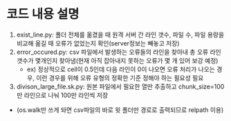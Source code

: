 # 코드 내용 설명
1. exist_line.py: 폴더 전체를 옮겼을 때 원격 서버 간 라인 갯수, 파일 수, 파일 용량을 비교해 옮길 때 오류가 없었는지 확인(server정보는 빼놓고 저장)
2. error_occured.py: csv 파일에서 발생하는 오류들의 라인을 찾아내 총 오류 라인 갯수가 몇개인지 찾아냄(현재 아직 잡아내지 못하는 오류가 몇 개 있어 보강 예정)
   - ex) 정상적으로 cell이 0.5인데 다음 라인이 0이 나오면 오류 처리가 나오는 경우, 이런 경우를 위해 오류 유형의 정확한 기준 정해야 하는 필요성 필요 
3. divison_large_file.sk.py: 원본 파일에서 필요한 열만 추출하고 chunk_size=100만 라인으로 나눠 100만 라인씩 저장
  - (os.walk만 쓰게 돠면 csv파일의 바로 윗 폴더만 경로로 출력되므로 relpath 이용)
